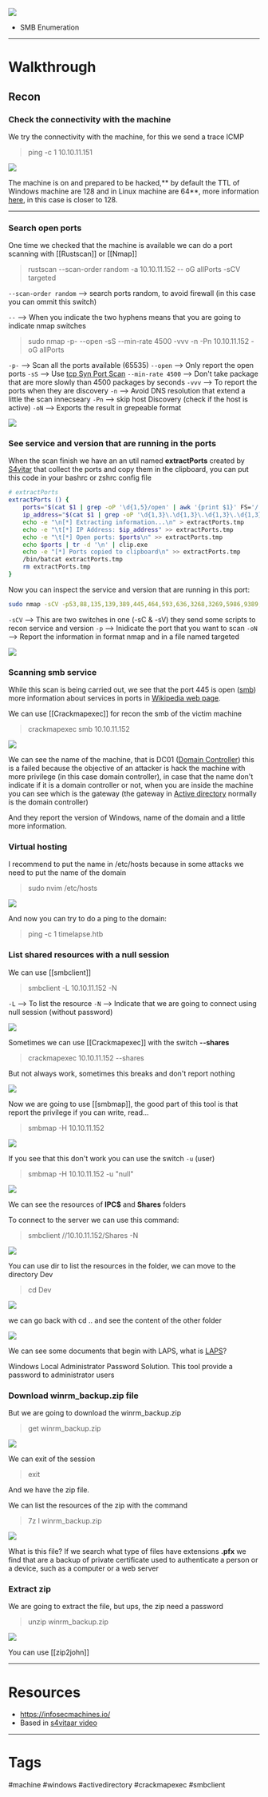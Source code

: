 
![](../../../Images/bae443f73a706fc8eebc6fb740128295.png)

- SMB Enumeration


---

# Walkthrough

## Recon

### Check the connectivity with the machine

We try the connectivity with the machine, for this we send a trace ICMP

> ping -c 1 10.10.11.151

![](../../../Images/Pasted%20image%2020230815181532.png)

The machine is on and prepared to be hacked,** by default the TTL of Windows machine are 128 and in Linux machine are 64**, more information [here](https://subinsb.com/default-device-ttl-values/), in this case is closer to 128.

---

### Search open ports

One time we checked that the machine is available we can do a port scanning with [[Rustscan]] or [[Nmap]]  

> rustscan --scan-order random -a 10.10.11.152 -- oG allPorts -sCV targeted

`--scan-order random` --> search ports random, to avoid firewall (in this case you can ommit this switch)

`--` --> When you indicate the two hyphens means that you are going to indicate nmap switches


> sudo nmap -p- --open -sS --min-rate 4500 -vvv -n -Pn 10.10.11.152 -oG allPorts

`-p-` --> Scan all the ports available (65535)
`--open` --> Only report the open ports
`-sS` --> Use [tcp Syn Port Scan](https://nmap.org/book/synscan.html)
`--min-rate 4500` --> Don't take package that are more slowly than 4500 packages by seconds
`-vvv` --> To report the ports when they are discovery
`-n` --> Avoid DNS resolution that extend a little the scan innecseary
`-Pn` --> skip host Discovery (check if the host is active)
`-oN` --> Exports the result in grepeable format


![](../../../Images/Pasted%20image%2020230815183437.png)

### See service and version that are running in the ports

When the scan finish we have an an util named **extractPorts** created by [S4vitar](https://www.youtube.com/c/s4vitar) that collect the ports and copy them in the clipboard, you can put this code in your bashrc or zshrc config file

````bash
# extractPorts
extractPorts () {
	ports="$(cat $1 | grep -oP '\d{1,5}/open' | awk '{print $1}' FS='/' | xargs | tr ' ' ',')" 
	ip_address="$(cat $1 | grep -oP '\d{1,3}\.\d{1,3}\.\d{1,3}\.\d{1,3}' | sort -u | head -n 1)" 
	echo -e "\n[*] Extracting information...\n" > extractPorts.tmp
	echo -e "\t[*] IP Address: $ip_address" >> extractPorts.tmp
	echo -e "\t[*] Open ports: $ports\n" >> extractPorts.tmp
	echo $ports | tr -d '\n' | clip.exe
	echo -e "[*] Ports copied to clipboard\n" >> extractPorts.tmp
	/bin/batcat extractPorts.tmp
	rm extractPorts.tmp
}
````

Now you can inspect the service and version that are running in this port:

````bash
sudo nmap -sCV -p53,88,135,139,389,445,464,593,636,3268,3269,5986,9389,49667,49673,49674,49696,62388 10.10.11.152 -oN targeted
````

`-sCV` --> This are two switches in one (-sC & -sV) they send some scripts to recon service and version
`-p` --> Inidicate the port that you want to scan
`-oN` --> Report the information in format nmap and in a file named targeted

![](../../../Images/Pasted%20image%2020230815184310.png)

### Scanning smb service

While this scan is being carried out, we see that the port 445 is open ([smb](https://es.wikipedia.org/wiki/Anexo:Puertos_de_red)) more information about services in ports in [Wikipedia web page](https://es.wikipedia.org/wiki/Anexo:Puertos_de_red).

We can use [[Crackmapexec]] for recon the smb of the victim machine

> crackmapexec smb 10.10.11.152

![](../../../Images/Pasted%20image%2020230815185202.png)

We can see the name of the machine, that is DC01 ([Domain Controller](https://www.techtarget.com/searchwindowsserver/definition/domain-controller)) this is a failed because the objective of an attacker is hack the machine with more privilege (in this case domain controller), in case that the name don't indicate if it is a domain controller or not, when you are inside the machine you can see which is the gateway (the gateway in [Active directory](https://en.wikipedia.org/wiki/Active_Directory) normally is the domain controller)

And they report the version of Windows, name of the domain and a little more information.

### Virtual hosting

I recommend to put the name in /etc/hosts because in some attacks we need to put the name of the domain

> sudo nvim /etc/hosts

![](../../../Images/Pasted%20image%2020230815190000.png)

And now you can try to do a ping to the domain:

> ping -c 1 timelapse.htb

### List shared resources with a null session

We can use [[smbclient]]

> smbclient -L 10.10.11.152 -N 

`-L` --> To list the resource 
`-N` --> Indicate that we are going to connect using null session (without password)

![](../../../Images/Pasted%20image%2020230815191441.png)

Sometimes we can use [[Crackmapexec]] with the switch **--shares**

> crackmapexec 10.10.11.152 --shares

But not always work, sometimes this breaks and don't report nothing

![](../../../Images/Pasted%20image%2020230815191506.png)

Now we are going to use [[smbmap]], the good part of this tool is that report the privilege if you can write, read...

> smbmap -H 10.10.11.152

![](../../../Images/Pasted%20image%2020230815191532.png)

If you see that this don't work you can use the switch ``-u`` (user)

> smbmap -H 10.10.11.152 -u "null"

![](../../../Images/Pasted%20image%2020230815191636.png)

We can see the resources of **IPC$** and **Shares** folders

To connect to the server we can use this command:

> smbclient //10.10.11.152/Shares -N

![](../../../Images/Pasted%20image%2020230815191954.png)

You can use dir to list the resources in the folder, we can move to the directory Dev

> cd Dev

![](../../../Images/Pasted%20image%2020230815192100.png)

we can go back with cd .. and see the content of the other folder

![](../../../Images/Pasted%20image%2020230815192328.png)

We can see some documents that begin with LAPS, what is [LAPS](https://learn.microsoft.com/en-us/windows-server/identity/laps/laps-overview)?

Windows Local Administrator Password Solution.
This tool provide a password to administrator users

### Download winrm_backup.zip file

But we are going to download the winrm_backup.zip

> get winrm_backup.zip

![](../../../Images/Pasted%20image%2020230815193414.png)

We can exit of the session

> exit

And we have the zip file.

We can list the resources of the zip with the command

> 7z l winrm_backup.zip

![](../../../Images/Pasted%20image%2020230815193650.png)

What is this file?
If we search what type of files have extensions **.pfx** we find that are a backup of private certificate used to authenticate a person or a device, such as a computer or a web server

### Extract zip

We are going to extract the file, but ups, the zip need a password

> unzip winrm_backup.zip

![](../../../Images/Pasted%20image%2020230816002506.png)

You can use [[zip2john]] 



---

# Resources

- https://infosecmachines.io/
- Based in [s4vitaar video](https://www.youtube.com/watch?v=NnlYSY83EsA)

---
# Tags

#machine #windows #activedirectory #crackmapexec #smbclient